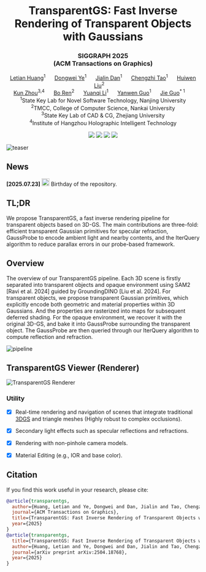 <p align="center">
<h1 align="center"><strong>TransparentGS: Fast Inverse Rendering of Transparent Objects with Gaussians</strong></h1>
<h3 align="center">SIGGRAPH 2025 <br> (ACM Transactions on Graphics)</h3>

<p align="center">
              <span class="author-block">
                <a href="https://letianhuang.github.io/">Letian Huang</a><sup>1</sup>&nbsp;&nbsp;&nbsp;&nbsp;&nbsp;
              </span>
              <span class="author-block">
                <a href="https://orcid.org/0009-0004-8637-4384">Dongwei
                  Ye</a><sup>1</sup></span>&nbsp;&nbsp;&nbsp;&nbsp;&nbsp;
              <span class="author-block">
                <a href="https://orcid.org/0009-0007-2228-4648">Jialin Dan</a><sup>1</sup>&nbsp;&nbsp;&nbsp;&nbsp;&nbsp;
              </span>
              <span class="author-block">
                <a href="https://orcid.org/0000-0002-0736-7951">Chengzhi
                  Tao</a><sup>1</sup>&nbsp;&nbsp;&nbsp;&nbsp;&nbsp;
              </span>
              <span class="author-block">
                <a href="https://orcid.org/0009-0005-6423-4812">Huiwen Liu</a><sup>2</sup>&nbsp;&nbsp;&nbsp;&nbsp;&nbsp;
              </span>
              <br>
              <span class="author-block">
                <a href="http://kunzhou.net/">Kun Zhou</a><sup>3,4</sup>&nbsp;&nbsp;&nbsp;&nbsp;&nbsp;
              </span>
              <span class="author-block">
                <a href="http://ren-bo.net/">Bo Ren</a><sup>2</sup>&nbsp;&nbsp;&nbsp;&nbsp;&nbsp;
              </span>
              <span class="author-block">
                <a href="http://www.njumeta.com/liyq/">Yuanqi Li</a><sup>1</sup>&nbsp;&nbsp;&nbsp;&nbsp;&nbsp;
              </span>
              <span class="author-block">
                <a href="https://cs.nju.edu.cn/ywguo/index.htm">Yanwen Guo</a><sup>1</sup>&nbsp;&nbsp;&nbsp;&nbsp;&nbsp;
              </span>
              <span class="author-block">
                <a href="https://scholar.google.com.hk/citations?user=Sx4PQpQAAAAJ&hl=en">Jie Guo</a><sup>*
                  1</sup>&nbsp;&nbsp;&nbsp;&nbsp;&nbsp;
              </span>
    <br>
              <span class="author-block"><sup>1</sup>State Key Lab for Novel Software Technology, Nanjing
                University</span><br>
              <span class="author-block"><sup>2</sup>TMCC, College of Computer Science, Nankai University</span><br>
              <span class="author-block"><sup>3</sup>State Key Lab of CAD & CG, Zhejiang University</span><br>
              <span class="author-block"><sup>4</sup>Institute of Hangzhou Holographic Intelligent Technology</span>
</p>

<div align="center">
    <a href='https://doi.org/10.1145/3730892'><img src='https://img.shields.io/badge/DOI-10.1145%2F3730892-blue'></a>
    <a href=https://arxiv.org/abs/2504.18768><img  src='https://img.shields.io/badge/arXiv-2504.18768-b31b1b.svg'></a>
    <a href='https://letianhuang.github.io/transparentgs'><img src='https://img.shields.io/badge/Project-Page-Green'></a>
    <a href='https://www.youtube.com/watch?v=HfHC0wNYry8&t=130s'><img src='https://img.shields.io/badge/YouTube-SIGGRAPH%20Trailer-red?logo=youtube&logoColor=white'></a>
</div>

</p>

![teaser](https://github.com/LetianHuang/LetianHuang.github.io/blob/main/assets/img/transparent_teaser.png)

## News

**[2025.07.23]** <img class="emoji" title=":smile:" alt=":smile:" src="https://github.githubassets.com/images/icons/emoji/unicode/1f604.png" height="20" width="20"> Birthday of the repository.

## TL;DR

We propose TransparentGS, a fast inverse rendering pipeline for transparent objects based on 3D-GS. The main contributions are three-fold: efficient transparent Gaussian primitives for specular refraction, GaussProbe to encode ambient light and nearby contents, and the IterQuery algorithm to reduce parallax errors in our probe-based framework.

## Overview

The overview of our TransparentGS pipeline. Each 3D scene is firstly separated into transparent objects and opaque environment using SAM2 [Ravi et al. 2024] guided by GroundingDINO [Liu et al. 2024]. For transparent objects, we propose transparent Gaussian primitives, which explicitly encode both geometric and material properties within 3D Gaussians. And the properties are rasterized into maps for subsequent deferred shading. For the opaque environment, we recover it with the original 3D-GS, and bake it into GaussProbe surrounding the transparent object. The GaussProbe are then queried through our IterQuery algorithm to compute reflection and refraction.

![pipeline](https://letianhuang.github.io/transparentgs/static/images/exp/pipeline.png)

## TransparentGS Viewer (Renderer)

![TransparentGS Renderer](assets/TransparentGS_viewer_utility.png)

### Utility

- [x] Real-time rendering and navigation of scenes that integrate traditional [3DGS](https://repo-sam.inria.fr/fungraph/3d-gaussian-splatting/) and triangle meshes (Highly robust to complex occlusions).
- [x]  Secondary light effects such as specular reflections and refractions.
- [x] Rendering with non-pinhole camera models.
- [x] Material Editing (e.g., IOR and base color).


## Citation

If you find this work useful in your research, please cite:

```bibtex
@article{transparentgs,
  author={Huang, Letian and Ye, Dongwei and Dan, Jialin and Tao, Chengzhi and Liu, Huiwen and Zhou, Kun and Ren, Bo and Li, Yuanqi and Guo, Yanwen and Guo, Jie},
  journal={ACM Transactions on Graphics}, 
  title={TransparentGS: Fast Inverse Rendering of Transparent Objects with Gaussians}, 
  year={2025}
}
@article{transparentgs,
  title={TransparentGS: Fast Inverse Rendering of Transparent Objects with Gaussians},
  author={Huang, Letian and Ye, Dongwei and Dan, Jialin and Tao, Chengzhi and Liu, Huiwen and Zhou, Kun and Ren, Bo and Li, Yuanqi and Guo, Yanwen and Guo, Jie},
  journal={arXiv preprint arXiv:2504.18768},
  year={2025}
}
```
